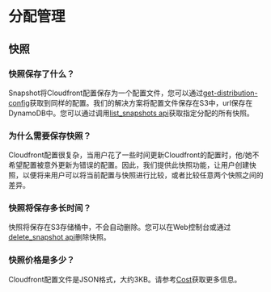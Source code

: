 # 分配管理 
## 快照 
### 快照保存了什么？
Snapshot将Cloudfront配置保存为一个配置文件，您可以通过[get-distribution-config](https://docs.aws.amazon.com/cli/latest/reference/cloudfront/get-distribution-config.html)获取到同样的配置。我们的解决方案将配置文件保存在S3中，url保存在DynamoDB中。您可以通过调用[list_snapshots api](api-reference-guide/snapshot/list_snapshots.md)获取指定分配的所有快照。

### 为什么需要保存快照？
Cloudfront配置很复杂，当用户花了一些时间更新Cloudfront的配置时，他/她不希望配置被意外更新为错误的配置。因此，我们提供此快照功能，让用户创建快照，以便将来用户可以将当前配置与快照进行比较，或者比较任意两个快照之间的差异。

### 快照将保存多长时间？
快照将保存在S3存储桶中，不会自动删除。您可以在Web控制台或通过[delete_snapshot api](api-reference-guide/snapshot/delete_snapshot.md)删除快照。

### 快照价格是多少？
Cloudfront配置文件是JSON格式，大约3KB。请参考[Cost](cost.md)获取更多信息。
